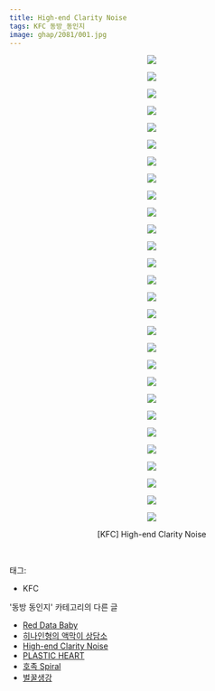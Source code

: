 ```yaml
---
title: High-end Clarity Noise
tags: KFC 동방_동인지
image: ghap/2081/001.jpg
---
```

<div class="article">
<p style="text-align: center; clear: none; float: none;"><img src="{{ site.nasurl }}/ghap/2081/001.jpg"/></p>
<p style="text-align: center; clear: none; float: none;"><img src="{{ site.nasurl }}/ghap/2081/002.jpg"/></p>
<p style="text-align: center; clear: none; float: none;"><img src="{{ site.nasurl }}/ghap/2081/003.jpg"/></p>
<p style="text-align: center; clear: none; float: none;"><img src="{{ site.nasurl }}/ghap/2081/004.jpg"/></p>
<p style="text-align: center; clear: none; float: none;"><img src="{{ site.nasurl }}/ghap/2081/005.jpg"/></p>
<p style="text-align: center; clear: none; float: none;"><img src="{{ site.nasurl }}/ghap/2081/006.jpg"/></p>
<p style="text-align: center; clear: none; float: none;"><img src="{{ site.nasurl }}/ghap/2081/007.jpg"/></p>
<p style="text-align: center; clear: none; float: none;"><img src="{{ site.nasurl }}/ghap/2081/008.jpg"/></p>
<p style="text-align: center; clear: none; float: none;"><img src="{{ site.nasurl }}/ghap/2081/009.jpg"/></p>
<p style="text-align: center; clear: none; float: none;"><img src="{{ site.nasurl }}/ghap/2081/010.jpg"/></p>
<p style="text-align: center; clear: none; float: none;"><img src="{{ site.nasurl }}/ghap/2081/011.jpg"/></p>
<p style="text-align: center; clear: none; float: none;"><img src="{{ site.nasurl }}/ghap/2081/012.jpg"/></p>
<p style="text-align: center; clear: none; float: none;"><img src="{{ site.nasurl }}/ghap/2081/013.jpg"/></p>
<p style="text-align: center; clear: none; float: none;"><img src="{{ site.nasurl }}/ghap/2081/014.jpg"/></p>
<p style="text-align: center; clear: none; float: none;"><img src="{{ site.nasurl }}/ghap/2081/015.jpg"/></p>
<p style="text-align: center; clear: none; float: none;"><img src="{{ site.nasurl }}/ghap/2081/016.jpg"/></p>
<p style="text-align: center; clear: none; float: none;"><img src="{{ site.nasurl }}/ghap/2081/017.jpg"/></p>
<p style="text-align: center; clear: none; float: none;"><img src="{{ site.nasurl }}/ghap/2081/018.jpg"/></p>
<p style="text-align: center; clear: none; float: none;"><img src="{{ site.nasurl }}/ghap/2081/019.jpg"/></p>
<p style="text-align: center; clear: none; float: none;"><img src="{{ site.nasurl }}/ghap/2081/020.jpg"/></p>
<p style="text-align: center; clear: none; float: none;"><img src="{{ site.nasurl }}/ghap/2081/021.jpg"/></p>
<p style="text-align: center; clear: none; float: none;"><img src="{{ site.nasurl }}/ghap/2081/022.jpg"/></p>
<p style="text-align: center; clear: none; float: none;"><img src="{{ site.nasurl }}/ghap/2081/023.jpg"/></p>
<p style="text-align: center; clear: none; float: none;"><img src="{{ site.nasurl }}/ghap/2081/024.jpg"/></p>
<p style="text-align: center; clear: none; float: none;"><img src="{{ site.nasurl }}/ghap/2081/025.jpg"/></p>
<p style="text-align: center; clear: none; float: none;"><img src="{{ site.nasurl }}/ghap/2081/026.jpg"/></p>
<p style="text-align: center; clear: none; float: none;"><img src="{{ site.nasurl }}/ghap/2081/027.jpg"/></p>
<p style="text-align: center; clear: none; float: none;"><img src="{{ site.nasurl }}/ghap/2081/028.jpg"/></p>
<p style="text-align: center; clear: none; float: none;">[KFC] High-end Clarity Noise</p>
<p><br/></p>
</div><div class="tagTrail">
<p>태그: </p>
<ul>
<li>KFC</li>
</ul>
</div><div class="another">
<p>'동방 동인지' 카테고리의 다른 글</p>
<ul>
<li><a href="/2016-09-09-ghap_2083">Red Data Baby</a></li>
<li><a href="/2016-09-09-ghap_2082">히나인형의 액막이 상담소</a></li>
<li><a href="/2016-09-09-ghap_2081">High-end Clarity Noise</a></li>
<li><a href="/2016-09-09-ghap_2080">PLASTIC HEART</a></li>
<li><a href="/2016-09-09-ghap_2078">호족 Spiral</a></li>
<li><a href="/2016-09-09-ghap_2077">벌꿀생강</a></li>
</ul>
</div><div class="cb_module cb_fluid">
<div class="cb_wrt cb_profile">
</div><!-- commentList close -->
</div>